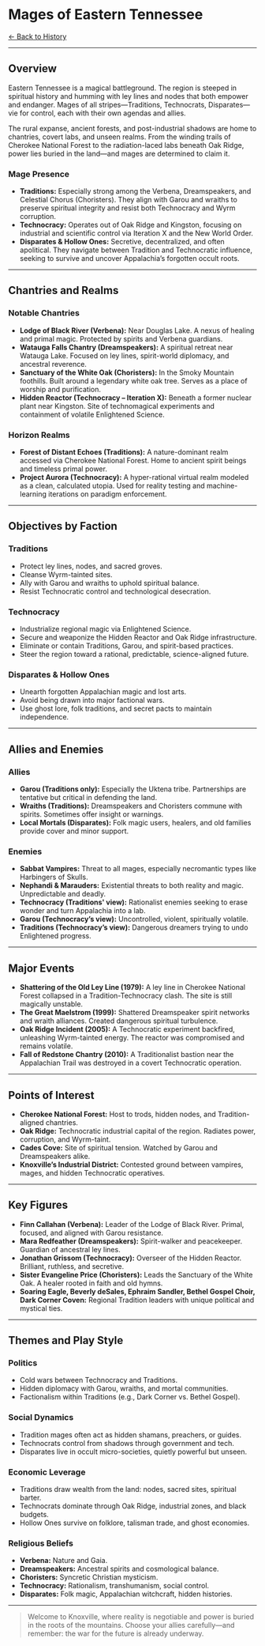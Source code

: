 # Mages of Eastern Tennessee

[← Back to History](../README.md)  

-----
## Overview

Eastern Tennessee is a magical battleground. The region is steeped in spiritual history and humming with ley lines and nodes that both empower and endanger. Mages of all stripes—Traditions, Technocrats, Disparates—vie for control, each with their own agendas and allies.

The rural expanse, ancient forests, and post-industrial shadows are home to chantries, covert labs, and unseen realms. From the winding trails of Cherokee National Forest to the radiation-laced labs beneath Oak Ridge, power lies buried in the land—and mages are determined to claim it.

### Mage Presence

- **Traditions:** Especially strong among the Verbena, Dreamspeakers, and Celestial Chorus (Choristers). They align with Garou and wraiths to preserve spiritual integrity and resist both Technocracy and Wyrm corruption.
- **Technocracy:** Operates out of Oak Ridge and Kingston, focusing on industrial and scientific control via Iteration X and the New World Order.
- **Disparates & Hollow Ones:** Secretive, decentralized, and often apolitical. They navigate between Tradition and Technocratic influence, seeking to survive and uncover Appalachia’s forgotten occult roots.

---

## Chantries and Realms

### Notable Chantries

- **Lodge of Black River (Verbena):** Near Douglas Lake. A nexus of healing and primal magic. Protected by spirits and Verbena guardians.
- **Watauga Falls Chantry (Dreamspeakers):** A spiritual retreat near Watauga Lake. Focused on ley lines, spirit-world diplomacy, and ancestral reverence.
- **Sanctuary of the White Oak (Choristers):** In the Smoky Mountain foothills. Built around a legendary white oak tree. Serves as a place of worship and purification.
- **Hidden Reactor (Technocracy – Iteration X):** Beneath a former nuclear plant near Kingston. Site of technomagical experiments and containment of volatile Enlightened Science.

### Horizon Realms

- **Forest of Distant Echoes (Traditions):** A nature-dominant realm accessed via Cherokee National Forest. Home to ancient spirit beings and timeless primal power.
- **Project Aurora (Technocracy):** A hyper-rational virtual realm modeled as a clean, calculated utopia. Used for reality testing and machine-learning iterations on paradigm enforcement.

---

## Objectives by Faction

### Traditions

- Protect ley lines, nodes, and sacred groves.
- Cleanse Wyrm-tainted sites.
- Ally with Garou and wraiths to uphold spiritual balance.
- Resist Technocratic control and technological desecration.

### Technocracy

- Industrialize regional magic via Enlightened Science.
- Secure and weaponize the Hidden Reactor and Oak Ridge infrastructure.
- Eliminate or contain Traditions, Garou, and spirit-based practices.
- Steer the region toward a rational, predictable, science-aligned future.

### Disparates & Hollow Ones

- Unearth forgotten Appalachian magic and lost arts.
- Avoid being drawn into major factional wars.
- Use ghost lore, folk traditions, and secret pacts to maintain independence.

---

## Allies and Enemies

### Allies

- **Garou (Traditions only):** Especially the Uktena tribe. Partnerships are tentative but critical in defending the land.
- **Wraiths (Traditions):** Dreamspeakers and Choristers commune with spirits. Sometimes offer insight or warnings.
- **Local Mortals (Disparates):** Folk magic users, healers, and old families provide cover and minor support.

### Enemies

- **Sabbat Vampires:** Threat to all mages, especially necromantic types like Harbingers of Skulls.
- **Nephandi & Marauders:** Existential threats to both reality and magic. Unpredictable and deadly.
- **Technocracy (Traditions' view):** Rationalist enemies seeking to erase wonder and turn Appalachia into a lab.
- **Garou (Technocracy’s view):** Uncontrolled, violent, spiritually volatile.
- **Traditions (Technocracy’s view):** Dangerous dreamers trying to undo Enlightened progress.

---

## Major Events

- **Shattering of the Old Ley Line (1979):** A ley line in Cherokee National Forest collapsed in a Tradition-Technocracy clash. The site is still magically unstable.
- **The Great Maelstrom (1999):** Shattered Dreamspeaker spirit networks and wraith alliances. Created dangerous spiritual turbulence.
- **Oak Ridge Incident (2005):** A Technocratic experiment backfired, unleashing Wyrm-tainted energy. The reactor was compromised and remains volatile.
- **Fall of Redstone Chantry (2010):** A Traditionalist bastion near the Appalachian Trail was destroyed in a covert Technocratic operation.

---

## Points of Interest

- **Cherokee National Forest:** Host to trods, hidden nodes, and Tradition-aligned chantries.
- **Oak Ridge:** Technocratic industrial capital of the region. Radiates power, corruption, and Wyrm-taint.
- **Cades Cove:** Site of spiritual tension. Watched by Garou and Dreamspeakers alike.
- **Knoxville’s Industrial District:** Contested ground between vampires, mages, and hidden Technocratic operatives.

---

## Key Figures

- **Finn Callahan (Verbena):** Leader of the Lodge of Black River. Primal, focused, and aligned with Garou resistance.
- **Mara Redfeather (Dreamspeakers):** Spirit-walker and peacekeeper. Guardian of ancestral ley lines.
- **Jonathan Grissom (Technocracy):** Overseer of the Hidden Reactor. Brilliant, ruthless, and secretive.
- **Sister Evangeline Price (Choristers):** Leads the Sanctuary of the White Oak. A healer rooted in faith and old hymns.
- **Soaring Eagle, Beverly deSales, Ephraim Sandler, Bethel Gospel Choir, Dark Corner Coven:** Regional Tradition leaders with unique political and mystical ties.

---

## Themes and Play Style

### Politics

- Cold wars between Technocracy and Traditions.
- Hidden diplomacy with Garou, wraiths, and mortal communities.
- Factionalism within Traditions (e.g., Dark Corner vs. Bethel Gospel).

### Social Dynamics

- Tradition mages often act as hidden shamans, preachers, or guides.
- Technocrats control from shadows through government and tech.
- Disparates live in occult micro-societies, quietly powerful but unseen.

### Economic Leverage

- Traditions draw wealth from the land: nodes, sacred sites, spiritual barter.
- Technocrats dominate through Oak Ridge, industrial zones, and black budgets.
- Hollow Ones survive on folklore, talisman trade, and ghost economies.

### Religious Beliefs

- **Verbena:** Nature and Gaia.
- **Dreamspeakers:** Ancestral spirits and cosmological balance.
- **Choristers:** Syncretic Christian mysticism.
- **Technocracy:** Rationalism, transhumanism, social control.
- **Disparates:** Folk magic, Appalachian witchcraft, hidden histories.

---

> Welcome to Knoxville, where reality is negotiable and power is buried in the roots of the mountains. Choose your allies carefully—and remember: the war for the future is already underway.

